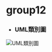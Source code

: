 # group12

+ ### UML類別圖
![UML類別圖](https://user-images.githubusercontent.com/85491747/201835545-e5a3112d-3d80-4445-9414-36e5efa71b7a.jpg)

